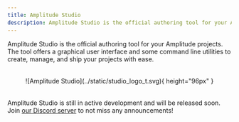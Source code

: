 ```yaml
---
title: Amplitude Studio
description: Amplitude Studio is the official authoring tool for your Amplitude projects.
---
```


Amplitude Studio is the official authoring tool for your Amplitude projects. The tool offers a graphical user interface and some command line utilities to create, manage, and ship your projects with ease.

<figure style="text-align: center; margin: 2rem 0;" markdown="span">
![Amplitude Studio](../static/studio_logo_t.svg){ height="96px" }
</figure>

Amplitude Studio is still in active development and will be released soon. Join [our Discord server](https://discord.gg/QR2uBpzJ5f) to not miss
any announcements!
